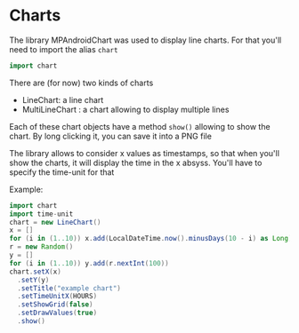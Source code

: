 # Charts
The library MPAndroidChart was used to display line charts.
For that you'll need to import the alias `chart`
```groovy
import chart
```

There are (for now) two kinds of charts
- LineChart: a line chart
- MultiLineChart : a chart allowing to display multiple lines

Each of these chart objects have a method `show()` allowing to show the chart.
By long clicking it, you can save it into a PNG file

The library allows to consider x values as timestamps, so that when you'll show the charts, it
will display the time in the x absyss. You'll have to specify the time-unit for that

Example:

```groovy
import chart
import time-unit
chart = new LineChart()
x = []
for (i in (1..10)) x.add(LocalDateTime.now().minusDays(10 - i) as Long)
r = new Random()
y = []
for (i in (1..10)) y.add(r.nextInt(100))
chart.setX(x)
  .setY(y)
  .setTitle("example chart")
  .setTimeUnitX(HOURS)
  .setShowGrid(false)
  .setDrawValues(true)
  .show()
```